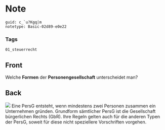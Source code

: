# Note
```
guid: c_`u?Kgq|m
notetype: Basic-02d89-e0e22
```

### Tags
```
01_steuerrecht
```

## Front
Welche <b>Formen</b> der <b>Personengesellschaft</b> unterscheidet
man?

## Back
<img src="paste-af835d98699ce86bf42b275e4c21b2f109cdaeb5.jpg"> Eine
PersG entsteht, wenn mindestens zwei Personen zusammen ein
Unternehmen gründen. Grundform sämtlicher PersG ist die
Gesellschaft bürgerlichen Rechts (GbR). Ihre Regeln gelten auch für
die anderen Typen der PersG, soweit für diese nicht speziellere
Vorschriften vorgehen.
